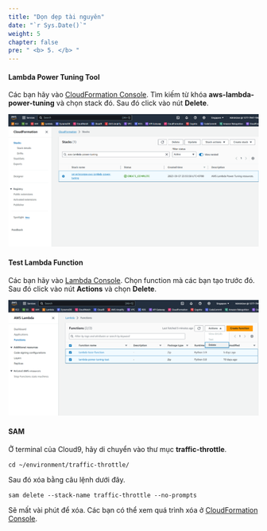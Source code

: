```yaml
---
title: "Dọn dẹp tài nguyên"
date: "`r Sys.Date()`"
weight: 5
chapter: false
pre: " <b> 5. </b> "
---
```


#### Lambda Power Tuning Tool

Các bạn hãy vào [CloudFormation Console](https://us-east-1.console.aws.amazon.com/cloudformation/home?region=us-east-1#/stacks?filteringText=&filteringStatus=active&viewNested=true). Tìm kiếm từ khóa **aws-lambda-power-tuning** và chọn stack đó. Sau đó click vào nút **Delete**.

![Alt text](image.png)

#### Test Lambda Function

Các bạn hãy vào [Lambda Console](https://console.aws.amazon.com/lambda). Chọn function mà các bạn tạo trước đó. Sau đó click vào nút **Actions** và chọn **Delete**.

![Alt text](image-1.png)

#### SAM

Ở terminal của Cloud9, hãy di chuyển vào thư mục **traffic-throttle**.

```
cd ~/environment/traffic-throttle/
```

Sau đó xóa bằng câu lệnh dưới đây.

```
sam delete --stack-name traffic-throttle --no-prompts
```

Sẽ mất vài phút để xóa. Các bạn có thể xem quá trình xóa ở [CloudFormation Console](https://console.aws.amazon.com/cloudformation).
